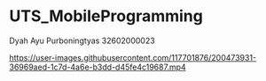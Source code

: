 # UTS_MobileProgramming
Dyah Ayu Purboningtyas 32602000023


https://user-images.githubusercontent.com/117701876/200473931-36969aed-1c7d-4a6e-b3dd-d45fe4c19687.mp4

